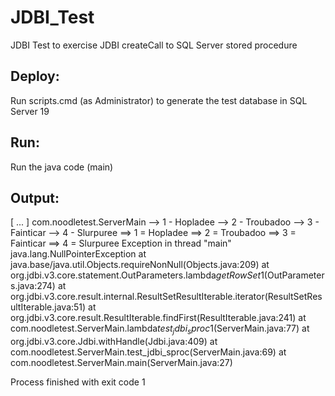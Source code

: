 # JDBI_Test
JDBI Test to exercise JDBI createCall to SQL Server stored procedure  

## Deploy:
Run scripts.cmd (as Administrator) to generate the test database in SQL Server 19

## Run:
Run the java code (main)

## Output:
[ ... ]
com.noodletest.ServerMain
--> 1 - Hopladee
--> 2 - Troubadoo
--> 3 - Fainticar
--> 4 - Slurpuree
==> 1 = Hopladee
==> 2 = Troubadoo
==> 3 = Fainticar
==> 4 = Slurpuree
Exception in thread "main" java.lang.NullPointerException
	at java.base/java.util.Objects.requireNonNull(Objects.java:209)
	at org.jdbi.v3.core.statement.OutParameters.lambda$getRowSet$1(OutParameters.java:274)
	at org.jdbi.v3.core.result.internal.ResultSetResultIterable.iterator(ResultSetResultIterable.java:51)
	at org.jdbi.v3.core.result.ResultIterable.findFirst(ResultIterable.java:241)
	at com.noodletest.ServerMain.lambda$test_jdbi_sproc$1(ServerMain.java:77)
	at org.jdbi.v3.core.Jdbi.withHandle(Jdbi.java:409)
	at com.noodletest.ServerMain.test_jdbi_sproc(ServerMain.java:69)
	at com.noodletest.ServerMain.main(ServerMain.java:27)

Process finished with exit code 1



